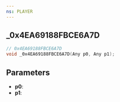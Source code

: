 ```yaml
---
ns: PLAYER
---
```

## _0x4EA69188FBCE6A7D

```c
// 0x4EA69188FBCE6A7D
void _0x4EA69188FBCE6A7D(Any p0, Any p1);
```

## Parameters
* **p0**:
* **p1**:
